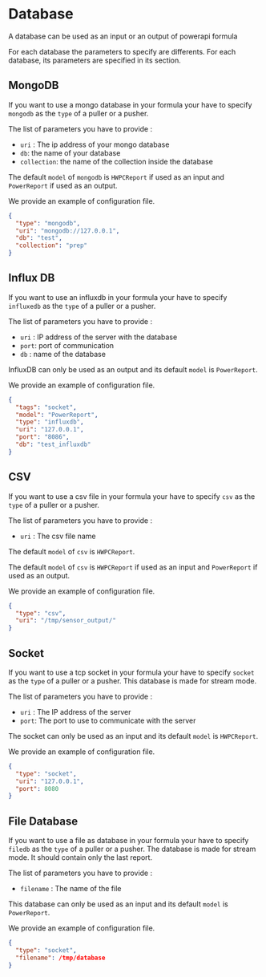 # Database

A database can be used as an input or an output of powerapi formula

For each database the parameters to specify are differents. For each database,
its parameters are specified in its section.

## MongoDB

If you want to use a mongo database in your formula your have to specify
`mongodb` as the `type` of a puller or a pusher.

The list of parameters you have to provide :

- `uri` : The ip address of your mongo database
- `db`: the name of your database
- `collection`: the name of the collection inside the database

The default `model` of `mongodb` is `HWPCReport` if used as an input and
`PowerReport` if used as an output.

We provide an example of configuration file.

```json
{
  "type": "mongodb",
  "uri": "mongodb://127.0.0.1",
  "db": "test",
  "collection": "prep"
}
```

## Influx DB

If you want to use an influxdb in your formula your have to specify
`influxedb` as the `type` of a puller or a pusher.

The list of parameters you have to provide :

- `uri` : IP address of the server with the database
- `port`: port of communication
- `db` : name of the database

InfluxDB can only be used as an output and its default `model` is `PowerReport`.

We provide an example of configuration file.

```json
{
  "tags": "socket",
  "model": "PowerReport",
  "type": "influxdb",
  "uri": "127.0.0.1",
  "port": "8086",
  "db": "test_influxdb"
}
```

## CSV

If you want to use a csv file in your formula your have to specify
`csv` as the `type` of a puller or a pusher.

The list of parameters you have to provide :

- `uri` : The csv file name

The default `model` of `csv` is `HWPCReport`.

The default `model` of `csv` is `HWPCReport` if used as an input and
`PowerReport` if used as an output.

We provide an example of configuration file.

```json
{
  "type": "csv",
  "uri": "/tmp/sensor_output/"
}
```

## Socket

If you want to use a tcp socket in your formula your have to specify
`socket` as the `type` of a puller or a pusher.
This database is made for stream mode.

The list of parameters you have to provide :

- `uri` : The IP address of the server
- `port`: The port to use to communicate with the server

The socket can only be used as an input and its default `model` is `HWPCReport`.

We provide an example of configuration file.

```json
{
  "type": "socket",
  "uri": "127.0.0.1",
  "port": 8080
}
```

## File Database

If you want to use a file as database in your formula your have to specify
`filedb` as the `type` of a puller or a pusher.
The database is made for stream mode. It should contain only the last
report.

The list of parameters you have to provide :

- `filename` : The name of the file

This database can only be used as an input and its default `model` is `PowerReport`.

We provide an example of configuration file.

```json
{
  "type": "socket",
  "filename": /tmp/database
}
```
